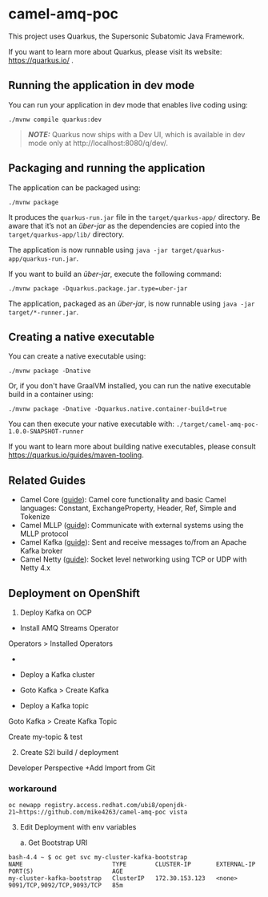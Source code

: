 # camel-amq-poc

This project uses Quarkus, the Supersonic Subatomic Java Framework.

If you want to learn more about Quarkus, please visit its website: https://quarkus.io/ .

## Running the application in dev mode

You can run your application in dev mode that enables live coding using:
```shell script
./mvnw compile quarkus:dev
```

> **_NOTE:_**  Quarkus now ships with a Dev UI, which is available in dev mode only at http://localhost:8080/q/dev/.

## Packaging and running the application

The application can be packaged using:
```shell script
./mvnw package
```
It produces the `quarkus-run.jar` file in the `target/quarkus-app/` directory.
Be aware that it’s not an _über-jar_ as the dependencies are copied into the `target/quarkus-app/lib/` directory.

The application is now runnable using `java -jar target/quarkus-app/quarkus-run.jar`.

If you want to build an _über-jar_, execute the following command:
```shell script
./mvnw package -Dquarkus.package.jar.type=uber-jar
```

The application, packaged as an _über-jar_, is now runnable using `java -jar target/*-runner.jar`.

## Creating a native executable

You can create a native executable using: 
```shell script
./mvnw package -Dnative
```

Or, if you don't have GraalVM installed, you can run the native executable build in a container using: 
```shell script
./mvnw package -Dnative -Dquarkus.native.container-build=true
```

You can then execute your native executable with: `./target/camel-amq-poc-1.0.0-SNAPSHOT-runner`

If you want to learn more about building native executables, please consult https://quarkus.io/guides/maven-tooling.

## Related Guides

- Camel Core ([guide](https://camel.apache.org/camel-quarkus/latest/reference/extensions/core.html)): Camel core functionality and basic Camel languages: Constant, ExchangeProperty, Header, Ref, Simple and Tokenize
- Camel MLLP ([guide](https://camel.apache.org/camel-quarkus/latest/reference/extensions/mllp.html)): Communicate with external systems using the MLLP protocol
- Camel Kafka ([guide](https://camel.apache.org/camel-quarkus/latest/reference/extensions/kafka.html)): Sent and receive messages to/from an Apache Kafka broker
- Camel Netty ([guide](https://camel.apache.org/camel-quarkus/latest/reference/extensions/netty.html)): Socket level networking using TCP or UDP with Netty 4.x



## Deployment on OpenShift
1. Deploy Kafka on OCP
- Install AMQ Streams Operator


Operators > Installed Operators


- 
- Deploy a Kafka cluster
- 
  Goto Kafka > Create Kafka

- Deploy a Kafka topic

Goto Kafka > Create Kafka Topic

Create my-topic & test



2. Create S2I build / deployment

Developer Perspective
+Add
Import from Git



### workaround
```shell script
oc newapp registry.access.redhat.com/ubi8/openjdk-21~https://github.com/mike4263/camel-amq-poc vista
```
3. Edit Deployment with env variables

    a. Get Bootstrap URI
```shell script 
bash-4.4 ~ $ oc get svc my-cluster-kafka-bootstrap
NAME                         TYPE        CLUSTER-IP       EXTERNAL-IP   PORT(S)                      AGE
my-cluster-kafka-bootstrap   ClusterIP   172.30.153.123   <none>        9091/TCP,9092/TCP,9093/TCP   85m
```
